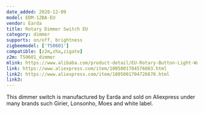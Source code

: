 ```yaml
---
date_added: 2020-12-09
model: EDM-1ZBA-EU
vendor: Earda
title: Rotary Dimmer Switch EU
category: dimmer
supports: on/off, brightness
zigbeemodel: ['TS0601']
compatible: [z2m,zha,zigate]
z2m: TS0601_dimmer
mlink: https://www.alibaba.com/product-detail/EU-Rotary-Button-Light-Wall-Switch_1600076552700.html
link: https://www.aliexpress.com/item/1005001704576003.html
link2: https://www.aliexpress.com/item/1005001704726670.html
link3: 
---
```

This dimmer switch is manufactured by Earda and sold on Aliexpress under many brands such Girier, Lonsonho, Moes and white label. 
